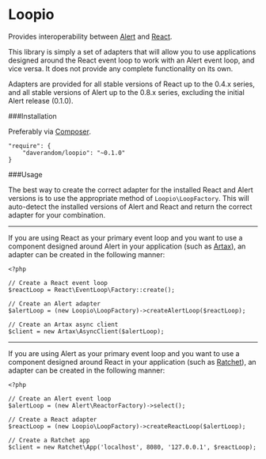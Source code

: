 Loopio
======

Provides interoperability between [Alert](https://github.com/rdlowrey/Alert) and
[React](https://github.com/reactphp/react).

This library is simply a set of adapters that will allow you to use applications designed around the React event loop to
work with an Alert event loop, and vice versa. It does not provide any complete functionality on its own.

Adapters are provided for all stable versions of React up to the 0.4.x series, and all stable versions of Alert up to
the 0.8.x series, excluding the initial Alert release (0.1.0).

###Installation

Preferably via [Composer](https://getcomposer.org/).

    "require": {
        "daverandom/loopio": "~0.1.0"
    }

###Usage

The best way to create the correct adapter for the installed React and Alert versions is to use the appropriate method
of `Loopio\LoopFactory`. This will auto-detect the installed versions of Alert and React and return the correct adapter
for your combination.

---

If you are using React as your primary event loop and you want to use a component designed around Alert in your
application (such as [Artax](https://github.com/rdlowrey/Artax)), an adapter can be created in the following manner:

    <?php

    // Create a React event loop
    $reactLoop = React\EventLoop\Factory::create();

    // Create an Alert adapter
    $alertLoop = (new Loopio\LoopFactory)->createAlertLoop($reactLoop);

    // Create an Artax async client
    $client = new Artax\AsyncClient($alertLoop);

---

If you are using Alert as your primary event loop and you want to use a component designed around React in your
application (such as [Ratchet](https://github.com/ratchetphp/Ratchet)), an adapter can be created in the following
manner:

    <?php

    // Create an Alert event loop
    $alertLoop = (new Alert\ReactorFactory)->select();

    // Create a React adapter
    $reactLoop = (new Loopio\LoopFactory)->createReactLoop($alertLoop);

    // Create a Ratchet app
    $client = new Ratchet\App('localhost', 8080, '127.0.0.1', $reactLoop);
